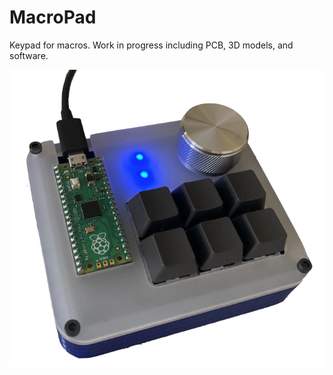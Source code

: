 # MacroPad
Keypad for macros. Work in progress including PCB, 3D models, and software. 

![MacroPad](/Images/Final_Build.png)
